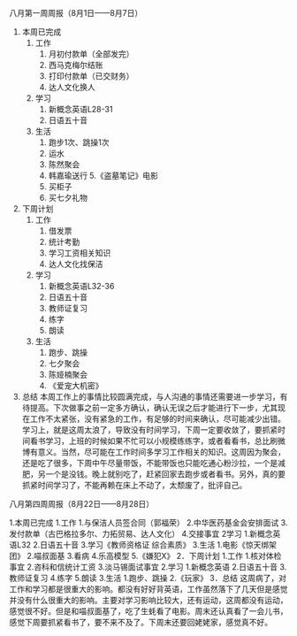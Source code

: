 八月第一周周报（8月1日——8月7日）

1.	本周已完成
    1. 工作
        1. 月初付款单（全部发完）
		2. 西马克梅尔结账
		3. 打印付款单（已交财务）
		4. 达人文化换人
	2. 学习
		1. 新概念英语L28-31
		2. 日语五十音
	3. 生活
		1. 跑步1次、跳操1次
		2. 运水
		3. 陈然聚会
		4. 韩嘉瑜送行
		5.《盗墓笔记》电影
		6. 买柜子
		7. 买七夕礼物
2.  下周计划
	1. 工作
		1. 借发票
		2. 统计考勤
		3. 学习工资相关知识
		4. 达人文化找保洁
	2. 学习
		1. 新概念英语L32-36
		2. 日语五十音
		3. 教师证复习
		4. 练字
		5. 朗读
	3. 生活
		1. 跑步、跳操
		2. 七夕聚会
		3. 陈娅楠聚会
		4. 《爱宠大机密》
3.  总结
	本周工作上的事情比较圆满完成，与人沟通的事情还需要进一步学习，有待提高。下次做事之前一定多方确认，确认无误之后才能进行下一步，尤其现在工作不太紧张，没有紧急的工作，有足够的时间来确认，尽可能减少出错。学习上，就是这周太浪了，导致没有时间学习，下周一定要收敛了，要抓紧时间看书学习，上班的时候如果不忙可以小规模练练字，或者看看书，总比刷微博有意义。当然，尽可能在工作时间多学习工作相关的知识。这周因为聚会，还是吃了很多，下周中午尽量带饭，不能带饭也只能吃通心粉沙拉，一个是减肥，另一个是没钱。晚上就别吃了，赶紧回家去跑步或者看书。另外，真的要抓紧时间学习了，不能再赖在床上不动了，太颓废了，批评自己。




八月第四周周报（8月22日——8月28日）

1.本周已完成
	1.工作
		1.与保洁人员签合同（郭福荣）
		2.中华医药基金会安排面试
		3.发付款单（古巴格拉多尔、力拓贸易、达人文化）
		4.交接事宜
	2学习
		1.新概念英语L32
		2.日语五十音
		3.学习《教师资格证 综合素质》
	3.生活
		1.电影《惊天绑架团》
		2.喵叔面基
		3.看病
		4.乐高模型
		5.《嫌犯X》
2．下周计划
	1.工作
		1.核对体检事宜
		2.咨科和信统计工资
		3.淡马锡面试事宜
	2.学习
		1.新概念英语
		2.日语五十音
		3.教师证复习
		4.练字
		5.朗读
	3.生活
		1.跑步、跳操
		2.《玩家》
3．总结
	这周病了，对工作和学习都是很重大的影响。都没有好好背英语，工作虽然落下了几天但是感觉并没有什么很重大的影响。主要对学习影响比较大，还有运动，这周都没有运动，感觉很不好。但是和喵叔面基了，吃了生蚝看了电影。周末还认真看了一会儿书，感觉下周要抓紧看书了，要不来不及了。下周末还要回姥姥家，感觉真不好。